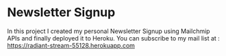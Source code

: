 # Newsletter Signup
In this project I created my personal Newsletter Signup using Mailchmip APIs and finally deployed it to Heroku.
You can subscribe to my mail list at : https://radiant-stream-55128.herokuapp.com
